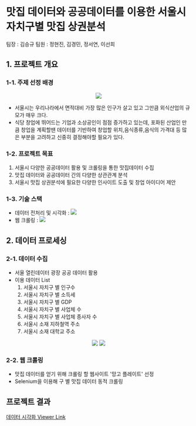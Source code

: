 # 맛집 데이터와 공공데이터를 이용한 서울시 자치구별 맛집 상권분석

팀장 : 김승규
팀원 : 정현진, 김경민, 정서연, 이선희
## 1.	프로젝트 개요

### 1-1. 주제 선정 배경
<p align="center">
<img src = "https://user-images.githubusercontent.com/75618206/203445615-2bdd467f-60dd-49c1-ac2b-c4e28d69b146.png">
</p>

- 서울시는 우리나라에서 면적대비 가장 많은 인구가 살고 있고 그만큼 외식산업의 규모가 매우 크다.
- 식당 창업에 뛰어드는 기업과 소상공인이 점점 증가하고 있는데, 포화된 산업인 만큼 창업을 계획할땐 데이터를 기반하여 창업할 위치,음식종류,음식의 가격대 등 많은 부분을 고려하고 신중히 결정해야할 필요가 있다.

### 1-2. 프로젝트 목표
1. 서울시 다양한 공공데이터 활용 및 크롤링을 통한 맛집데이터 수집
2. 맛집 데이터와 공공데이터 간의 다양한 상관관계 분석
3. 서울시 맛집 상권분석에 필요한 다양한 인사이트 도출 및 창업 아이디어 제안

### 1-3. 기술 스택
- 데이터 전처리 및 시각화 : <img src="https://img.shields.io/badge/Jupyter-F37626?style=flat-square&logo=Jupyter&logoColor=white">
- 웹 크롤링 : <img src="https://img.shields.io/badge/Selenium-43B02A?style=flat-square&logo=Selenium&logoColor=white">

## 2. 데이터 프로세싱

### 2-1. 데이터 수집
- 서울 열린데이터 광장 공공 데이터 활용
- 이용 데이터 List
  1. 서울시 자치구 별 인구수
  2. 서울시 자치구 별 소득세
  3. 서울시 자치구 별 GDP 
  4. 서울시 자치구 별 사업체 수
  5. 서울시 자치구 별 사업체 종사자 수
  6. 서울시 소재 지하철역 주소
  7. 서울시 소재 대학교 주소
<p align="center">
<img src = "https://user-images.githubusercontent.com/75618206/203446962-caaf7656-57cd-4220-8b63-2e446377ce00.png">
<img src = "https://user-images.githubusercontent.com/75618206/203447098-0a02934f-6a2f-4bb7-9b84-62c79dc20f53.png">
</p>

### 2-2. 웹 크롤링
- 맛집 데이터를 얻기 위해 크롤링 할 웹사이트 '망고 플레이트' 선정
- Selenium을 이용해 구 별 맛집 데이터 동적 크롤링

## 프로젝트 결과
[데이터 시각화 Viewer Link](https://nbviewer.org/github/cyless-hj/Restaurant-Data-Visualization-PJT/blob/master/%EB%8D%B0%EC%9D%B4%ED%84%B0%20%EC%8B%9C%EA%B0%81%ED%99%94%20%EC%B5%9C%EC%A2%85%EB%B3%B8.ipynb)
